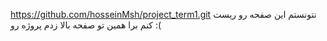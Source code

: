

https://github.com/hosseinMsh/project_term1.git
نتونستم این صفحه رو ریست کنم برا  همین تو صفحه بالا زدم پروژه رو :(

